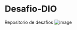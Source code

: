 # Desafio-DIO
Repositorio de desafios 
![image](https://github.com/Drolpg/Desafio-DIO/assets/62581135/f5d252f2-4708-45f9-83b4-abf214b329ea)
